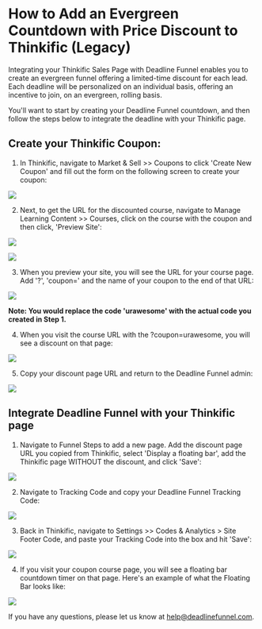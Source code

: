 # How to Add an Evergreen Countdown with Price Discount to Thinkific \(Legacy\)

Integrating your Thinkific Sales Page with Deadline Funnel enables you to create an evergreen funnel offering a limited-time discount for each lead. Each deadline will be personalized on an individual basis, offering an incentive to join, on an evergreen, rolling basis.

You'll want to start by creating your Deadline Funnel countdown, and then follow the steps below to integrate the deadline with your Thinkific page.

## Create your Thinkific Coupon:

1. In Thinkific, navigate to Market & Sell &gt;&gt; Coupons to click 'Create New Coupon' and fill out the form on the following screen to create your coupon:

![](https://d33v4339jhl8k0.cloudfront.net/docs/assets/53974d6ce4b0c76107b109d1/images/5bc4b57c042863158cc76c1e/file-%20iaBQagp3y5.png)

2. Next, to get the URL for the discounted course, navigate to Manage Learning Content &gt;&gt; Courses, click on the course with the coupon and then click, 'Preview Site':

![](https://d33v4339jhl8k0.cloudfront.net/docs/assets/53974d6ce4b0c76107b109d1/images/5bc4b589042863158cc76c1f/file-%20QhkEs2SlRC.png)

![](https://d33v4339jhl8k0.cloudfront.net/docs/assets/53974d6ce4b0c76107b109d1/images/5bc4b594042863158cc76c21/file-E6kCH4Pk17.png)

3. When you preview your site, you will see the URL for your course page. Add '?', 'coupon=' and the name of your coupon to the end of that URL:

![](https://d33v4339jhl8k0.cloudfront.net/docs/assets/53974d6ce4b0c76107b109d1/images/58925adb2c7d3a7846308594/file-%20EKy5HLsyBC.png)

**Note: You would replace the code 'urawesome' with the actual code you created in Step 1.**

4. When you visit the course URL with the ?coupon=urawesome, you will see a discount on that page:

![](https://d33v4339jhl8k0.cloudfront.net/docs/assets/53974d6ce4b0c76107b109d1/images/58925b702c7d3a7846308597/file-%20eoFhqpYcHG.png)

5. Copy your discount page URL and return to the Deadline Funnel admin:

![](https://d33v4339jhl8k0.cloudfront.net/docs/assets/53974d6ce4b0c76107b109d1/images/58925c492c7d3a784630859d/file-38EcredbId.png)

## Integrate Deadline Funnel with your Thinkific page

1. Navigate to Funnel Steps to add a new page. Add the discount page URL you copied from Thinkific, select 'Display a floating bar', add the Thinkific page WITHOUT the discount, and click 'Save':

![](https://d33v4339jhl8k0.cloudfront.net/docs/assets/53974d6ce4b0c76107b109d1/images/5c783c362c7d3a0cb932155e/file-%20JDPyIgnWsG.png)

2. Navigate to Tracking Code and copy your Deadline Funnel Tracking Code:

![](https://d33v4339jhl8k0.cloudfront.net/docs/assets/53974d6ce4b0c76107b109d1/images/5a7b84f70428634376cfec58/file-%20nCV9LRDZSb.png)

3. Back in Thinkific, navigate to Settings &gt;&gt; Codes & Analytics &gt; Site Footer Code, and paste your Tracking Code into the box and hit 'Save':

![](https://d33v4339jhl8k0.cloudfront.net/docs/assets/53974d6ce4b0c76107b109d1/images/5bc4b5a72c7d3a04dd5bab6c/file-%20cbc8t7BiZ7.png)

4. If you visit your coupon course page, you will see a floating bar countdown timer on that page. Here's an example of what the Floating Bar looks like:

![](https://d33v4339jhl8k0.cloudfront.net/docs/assets/53974d6ce4b0c76107b109d1/images/5c65c0a12c7d3a66e32e783a/file-r2622Bfum3.png)

If you have any questions, please let us know at [help@deadlinefunnel.com](mailto:mailto:help@deadlinefunnel.com).

